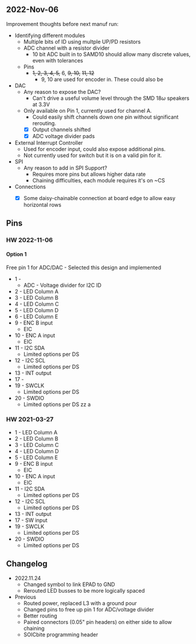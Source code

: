 
## 2022-Nov-06

Improvement thoughts before next manuf run:

- Identifying different modules
  - Multiple bits of ID using multple UP/PD resistors
  - ADC channel with a resistor divider
    - 10 bit ADC built in to SAMD10 should allow many discrete values, even with tolerances
  - Pins
    - ~~1, 2, 3, 4, 5,~~ 6, ~~9, 10,~~ ~~11, 12~~
      -  9, 10 are used for encoder in.  These could also be 
- DAC
  - Any reason to expose the DAC?
    - Can't drive a useful volume level through the SMD $18\omega$ speakers at 3.3V
  - Only available on Pin 1, currently used for channel A.  
    - Could easily shift channels down one pin without significant rerouting.
    - [X] Output channels shifted
    - [X] ADC voltage divider pads
- External Interrupt Controller
  - Used for encoder input, could also expose additional pins.
  - Not currently used for switch but it is on a valid pin for it.
- SPI
  - Any reason to add in SPI Support?  
    - Requires more pins but allows higher data rate
    - Chaining difficulties, each module requires it's on ~CS
- Connections
  - [X] Some daisy-chainable connection at board edge to allow easy horizontal rows


## Pins


### HW 2022-11-06

#### Option 1

Free pin 1 for ADC/DAC - Selected this design and implemented

- 1 - 
  - ADC - Voltage divider for I2C ID
- 2 - LED Column A
- 3 - LED Column B
- 4 - LED Column C
- 5 - LED Column D
- 6 - LED Column E
- 9 - ENC B input
  - EIC
- 10 - ENC A input
  - EIC
- 11 - I2C SDA
  - Limited options per DS
- 12 - I2C SCL
  - Limited options per DS
- 13 - INT output
- 17 - 
- 19 - SWCLK
  - Limited options per DS
- 20 - SWDIO
  - Limited options per DS
    zz a
### HW 2021-03-27

- 1 - LED Column A
- 2 - LED Column B
- 3 - LED Column C
- 4 - LED Column D
- 5 - LED Column E
- 9 - ENC B input
  - EIC
- 10 - ENC A input
  - EIC
- 11 - I2C SDA
  - Limited options per DS
- 12 - I2C SCL
  - Limited options per DS
- 13 - INT output
- 17 - SW input
- 19 - SWCLK
  - Limited options per DS
- 20 - SWDIO
  - Limited options per DS


## Changelog

- 2022.11.24
  - Changed symbol to link EPAD to GND
  - Rerouted LED busses to be more logically spaced
- Previous
  - Routed power, replaced L3 with a ground pour
  - Changed pins to free up pin 1 for ADC/voltage divider
  - Better routing
  - Paired connectors (0.05" pin headers) on either side to allow chaining
  - SOICbite programming header
